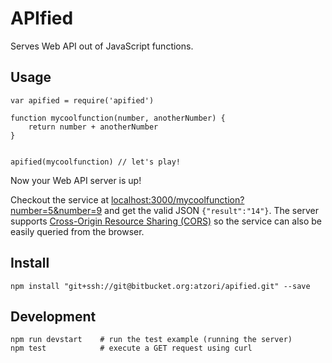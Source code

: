 # APIfied
Serves Web API out of JavaScript functions.


## Usage

```
var apified = require('apified')

function mycoolfunction(number, anotherNumber) {
	return number + anotherNumber
}


apified(mycoolfunction) // let's play!

```

Now your Web API server is up! 

Checkout the service at [localhost:3000/mycoolfunction?number=5&number=9](http://localhost:3000/mycoolfunction?number=5&number=9) 
and get the valid JSON `{"result":"14"}`.
The server supports [Cross-Origin Resource Sharing (CORS)](http://www.w3.org/TR/cors/) so the service can also be easily queried from the browser.

## Install

	npm install "git+ssh://git@bitbucket.org:atzori/apified.git" --save

## Development

	npm run devstart 	# run the test example (running the server)
	npm test 			# execute a GET request using curl
